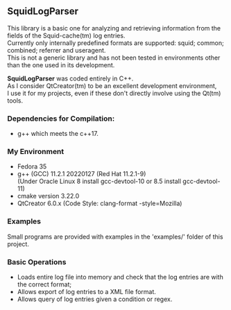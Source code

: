 ## SquidLogParser
This library is a basic one for analyzing and retrieving information from the fields of the Squid-cache(tm) log entries.<br>
Currently only internally predefined formats are supported: squid; common; combined; referrer and useragent.<br>
This is not a generic library and has not been tested in environments other than the one used in its development.

<b>SquidLogParser</b> was coded entirely in C++.<br>
As I consider QtCreator(tm) to be an excellent development environment,<br>
I use it for my projects, even if these don't directly involve using the Qt(tm) tools.

### Dependencies for Compilation:
- g++ which meets the c++17.<br>

### My Environment
- Fedora 35<br>
- g++ (GCC) 11.2.1 20220127 (Red Hat 11.2.1-9)<br>
(Under Oracle Linux 8 install gcc-devtool-10 or 8.5 install gcc-devtool-11)<br>
- cmake version 3.22.0<br>
- QtCreator 6.0.x (Code Style: clang-format -style=Mozilla)

### Examples

Small programs are provided with examples in the 'examples/' folder of this project.

### Basic Operations

- Loads entire log file into memory and check that the log entries are with the correct format;
- Allows export of log entries to a XML file format.<br>
- Allows query of log entries given a condition or regex.<br>
